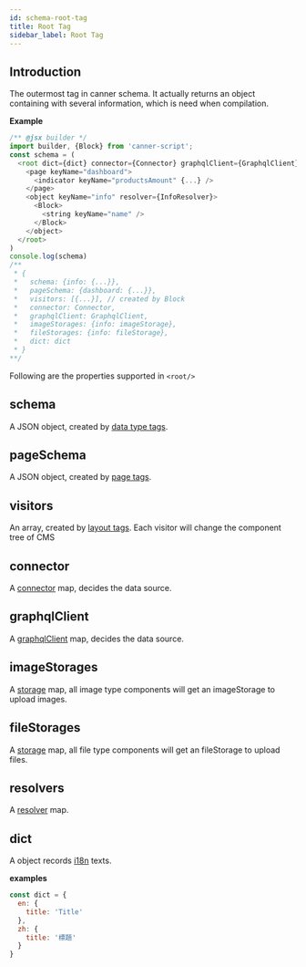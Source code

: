 ```yaml
---
id: schema-root-tag
title: Root Tag
sidebar_label: Root Tag
---
```


## Introduction

The outermost tag in canner schema. It actually returns an object containing with several information, which is need when compilation.

**Example**
```js
/** @jsx builder */
import builder, {Block} from 'canner-script';
const schema = (
  <root dict={dict} connector={Connector} graphqlClient={GraphqlClient} imageStorage={imageStorage} fileStorage={fileStorage}>
    <page keyName="dashboard">
      <indicator keyName="productsAmount" {...} />
    </page>
    <object keyName="info" resolver={InfoResolver}>
      <Block>
        <string keyName="name" />
      </Block>
    </object>
  </root>
)
console.log(schema)
/**
 * {
 *   schema: {info: {...}},
 *   pageSchema: {dashboard: {...}},
 *   visitors: [{...}], // created by Block
 *   connector: Connector,
 *   graphqlClient: GraphqlClient,
 *   imageStorages: {info: imageStorage},
 *   fileStorages: {info: fileStorage},
 *   dict: dict
 * }
**/
```

Following are the properties supported in `<root/>`

## schema

A JSON object, created by [data type tags](schema-data-type-tags.md).

## pageSchema

A JSON object, created by [page tags](schema-page-tags.md).

## visitors

An array, created by [layout tags](schema-layout-tags.md). Each visitor will change the component tree of CMS

## connector

A [connector](guides-connector.md) map, decides the data source.

## graphqlClient

A [graphqlClient](guides-connector.md#graphql-client) map, decides the data source.

## imageStorages

A [storage](guides-storage.md) map, all image type components will get an imageStorage to upload images.

## fileStorages

A [storage](guides-storage.md) map, all file type components will get an fileStorage to upload files.

## resolvers

A [resolver](guides-resolver.md) map.

## dict

A object records [i18n](guides-internationalization.md) texts.

**examples**
```js
const dict = {
  en: {
    title: 'Title'
  },
  zh: {
    title: '標題'
  }
}
```